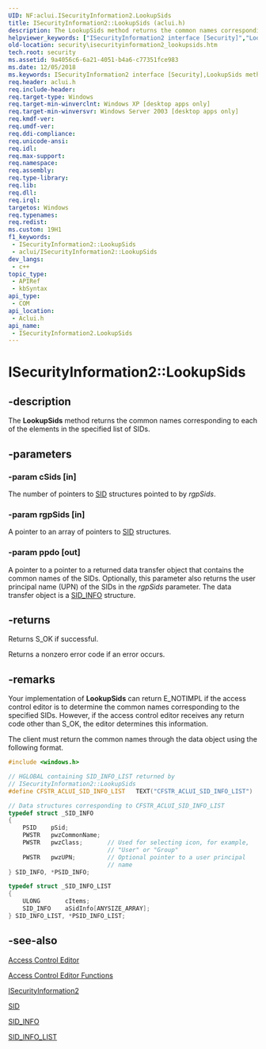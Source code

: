 ```yaml
---
UID: NF:aclui.ISecurityInformation2.LookupSids
title: ISecurityInformation2::LookupSids (aclui.h)
description: The LookupSids method returns the common names corresponding to each of the elements in the specified list of SIDs.
helpviewer_keywords: ["ISecurityInformation2 interface [Security]","LookupSids method","ISecurityInformation2.LookupSids","ISecurityInformation2::LookupSids","LookupSids","LookupSids method [Security]","LookupSids method [Security]","ISecurityInformation2 interface","_win32_isecurityinformation2_lookupsids","aclui/ISecurityInformation2::LookupSids","security.isecurityinformation2_lookupsids"]
old-location: security\isecurityinformation2_lookupsids.htm
tech.root: security
ms.assetid: 9a4056c6-6a21-4051-b4a6-c77351fce983
ms.date: 12/05/2018
ms.keywords: ISecurityInformation2 interface [Security],LookupSids method, ISecurityInformation2.LookupSids, ISecurityInformation2::LookupSids, LookupSids, LookupSids method [Security], LookupSids method [Security],ISecurityInformation2 interface, _win32_isecurityinformation2_lookupsids, aclui/ISecurityInformation2::LookupSids, security.isecurityinformation2_lookupsids
req.header: aclui.h
req.include-header: 
req.target-type: Windows
req.target-min-winverclnt: Windows XP [desktop apps only]
req.target-min-winversvr: Windows Server 2003 [desktop apps only]
req.kmdf-ver: 
req.umdf-ver: 
req.ddi-compliance: 
req.unicode-ansi: 
req.idl: 
req.max-support: 
req.namespace: 
req.assembly: 
req.type-library: 
req.lib: 
req.dll: 
req.irql: 
targetos: Windows
req.typenames: 
req.redist: 
ms.custom: 19H1
f1_keywords:
 - ISecurityInformation2::LookupSids
 - aclui/ISecurityInformation2::LookupSids
dev_langs:
 - c++
topic_type:
 - APIRef
 - kbSyntax
api_type:
 - COM
api_location:
 - Aclui.h
api_name:
 - ISecurityInformation2.LookupSids
---
```


# ISecurityInformation2::LookupSids


## -description

The <b>LookupSids</b> method returns the common names corresponding to each of the elements in the specified list of SIDs.

## -parameters

### -param cSids [in]

The number of 
pointers to  <a href="https://docs.microsoft.com/windows/desktop/api/winnt/ns-winnt-sid">SID</a> structures pointed to by <i>rgpSids</i>.

### -param rgpSids [in]

A pointer to an array of pointers to <a href="https://docs.microsoft.com/windows/desktop/api/winnt/ns-winnt-sid">SID</a> structures.

### -param ppdo [out]

A pointer to a pointer to a returned data transfer object that contains the common names of the SIDs. Optionally, this parameter also returns the user principal name (UPN) of the SIDs in the <i>rgpSids</i> parameter. The data transfer object is a 
<a href="https://docs.microsoft.com/windows/desktop/api/aclui/ns-aclui-sid_info">SID_INFO</a> structure.

## -returns

Returns S_OK if successful.
						

Returns a nonzero error code if an error occurs.

## -remarks

Your implementation of <b>LookupSids</b> can return E_NOTIMPL if the access control editor is to determine the common names corresponding to the specified SIDs. However, if the access control editor receives any return code other than S_OK, the editor determines this information.

The client must return the common names through the data object using the following format.


```cpp
#include <windows.h>

// HGLOBAL containing SID_INFO_LIST returned by
// ISecurityInformation2::LookupSids
#define CFSTR_ACLUI_SID_INFO_LIST   TEXT("CFSTR_ACLUI_SID_INFO_LIST")

// Data structures corresponding to CFSTR_ACLUI_SID_INFO_LIST
typedef struct _SID_INFO
{
    PSID    pSid;
    PWSTR   pwzCommonName;
    PWSTR   pwzClass;       // Used for selecting icon, for example,
                            // "User" or "Group"
    PWSTR   pwzUPN;         // Optional pointer to a user principal
                            // name
} SID_INFO, *PSID_INFO;

typedef struct _SID_INFO_LIST
{
    ULONG       cItems;
    SID_INFO    aSidInfo[ANYSIZE_ARRAY];
} SID_INFO_LIST, *PSID_INFO_LIST;

```

## -see-also

<a href="https://docs.microsoft.com/windows/desktop/SecAuthZ/access-control-editor">Access Control Editor</a>



<a href="https://docs.microsoft.com/windows/desktop/SecAuthZ/authorization-functions">Access Control Editor Functions</a>



<a href="https://docs.microsoft.com/windows/desktop/api/aclui/nn-aclui-isecurityinformation2">ISecurityInformation2</a>



<a href="https://docs.microsoft.com/windows/desktop/api/winnt/ns-winnt-sid">SID</a>



<a href="https://docs.microsoft.com/windows/desktop/api/aclui/ns-aclui-sid_info">SID_INFO</a>



<a href="https://docs.microsoft.com/windows/desktop/api/aclui/ns-aclui-sid_info_list">SID_INFO_LIST</a>

